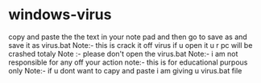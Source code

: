 # windows-virus
copy and paste the the text in your note pad and then go to save as and save it as virus.bat 
Note:- this is crack it off virus if u open it u r pc will be crashed totaly 
Note :- please don't open the virus.bat 
Note:- i am not responsible for any off your action 
note:- this is for educational purpous only
Note:- if u dont want to capy and paste i am giving u virus.bat file
